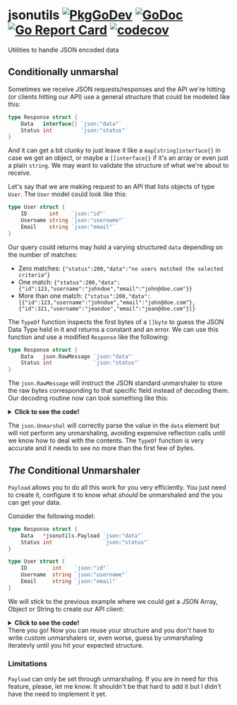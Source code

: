 # jsonutils [![PkgGoDev](https://pkg.go.dev/badge/github.com/diegommm/jsonutils?tab=doc)](https://pkg.go.dev/github.com/diegommm/jsonutils?tab=doc) [![GoDoc](https://godoc.org/github.com/diegommm/jsonutils?status.svg)](https://godoc.org/github.com/diegommm/jsonutils) [![Go Report Card](https://goreportcard.com/badge/github.com/diegommm/jsonutils)](https://goreportcard.com/report/github.com/diegommm/jsonutils) [![codecov](https://codecov.io/gh/diegommm/jsonutils/branch/master/graph/badge.svg)](https://codecov.io/gh/diegommm/jsonutils)

Utilities to handle JSON encoded data

## Conditionally unmarshal

Sometimes we receive JSON requests/responses and the API we're hitting (or clients hitting our API) use a general structure that could be modeled like this:

```go
type Response struct {
	Data   interface{} `json:"data"`
	Status int         `json:"status"`
}
```

And it can get a bit clunky to just leave it like a `map[string]interface{}` in case we get an object, or maybe a `[]interface{}` if it's an array or even just a plain `string`. We may want to validate the structure of what we're about to receive.

Let's say that we are making request to an API that lists objects of type `User`. The `User` model could look like this:

```go
type User struct {
	ID       int    `json:"id"`
	Username string `json:"username"`
	Email    string `json:"email"`
}
```

Our query could returns may hold a varying structured `data` depending on the number of matches:

* Zero matches: `{"status":200,"data":"no users matched the selected criteria"}`
* One match:
`{"status":200,"data":{"id":123,"username":"johndoe","email":"john@doe.com"}}`
* More than one match: `{"status":200,"data":[{"id":123,"username":"johndoe","email":"john@doe.com"},{"id":321,"username":"jeandoe","email":"jean@doe.com"}]}`

The `TypeOf` function inspects the first bytes of a `[]byte` to guess the JSON Data Type held in it and returns a constant and an error. We can use this function and use a modified `Response` like the following:
```go
type Response struct {
	Data   json.RawMessage `json:"data"`
	Status int             `json:"status"`
}
```
The `json.RawMessage` will instruct the JSON standard unmarshaler to store the raw bytes corresponding to that specific field instead of decoding them. Our decoding routine now can look something like this:
<details><summary><b>Click to see the code!</b></summary>

  ```go
  // first unmarshaling round.
  resp := new(Response)
  if err := json.Unmarshal(theBytes, resp); err != nil {
      // handle error
  }

  // determine underlying data structure.
  t, err := jsonutils.TypeOf(resp.Data)
  if err != nil {
      // handle error
  }

  // last unmarshaling round: conditional unmarshal.
  var users []User
  switch t {
  case jsonutils.String:
      fmt.Printf("Got message: %s\n", resp.Data)

  case jsonutils.Array:
      if err := json.Unmarshal(resp.Data, &users); err != nil {
          // handle error
      }

  case jsonutils.Object:
      resp = make([]User, 1)
      if err := json.Unmarshal(resp.Data, &users[0]); err != nil {
          // handle error
      }
  }
  ```
</details>

The `json.Unmarshal` will correctly parse the value in the `data` element but will not perform any unmarshaling, avoiding expensive reflection calls until we know how to deal with the contents. The `TypeOf` function is very accurate and it needs to see no more than the first few of bytes.

## _The_ Conditional Unmarshaler

`Payload` allows you to do all this work for you very efficiently. You just need to create it, configure it to know what _should_ be unmarshaled and the you can get your data.

Consider the following model:
```go
type Response struct {
	Data   *jsonutils.Payload `json:"data"`
	Status int                `json:"status"`
}

type User struct {
	ID        int    `json:"id"`
	Username  string `json:"username"`
	Email     string `json:"email"`
}
```
We will stick to the previous example where we could get a JSON Array, Object or String to create our API client:
<details><summary><b>Click to see the code!</b></summary>
	
```go
func GetUsers() ([]User, error) {
	var b []byte
	// Make your API call and get data into b.

	// Create your response.
	resp := &Response{
		Data: jsonutils.AcquirePayload().
			// Allow JSON String.
			WithString().
			// Allow a single object with our User structure to be returned.
			WithObject(func() interface{} { return new(User) }).
			// Allow an array to be returned, saving it to a slice of User.
			// Note that we are returning a pointer to a nil slice.
			WithArray(func() interface{} { return new([]User) })
	}
	// This is not mandatory but recommended to improve performance.
	defer jsonutils.ReleasePayload(resp.Data)
	
	// We didn't configure our Payload to receive, say, a null value or an integer
	// so if we do, we will receive an unmarshaling error. To allow other types of
	// payloads see the docs (it's as easy as above!).
	if err := json.Unmarshal(b, resp); err != nil {
		return nil, err
	}
	
	// See what we got for christmas.
	switch resp.Data.GetJSONType() {
	case jsonutils.Object:
		return []User{ *resp.Data.GetObject().(*User) }, nil
	case jsonutils.Array:
		return *resp.Data.GetArray().(*[]User), nil
	case jsonutils.String:
		return nil, fmt.Errorf("no results: %v", resp.Data.GetString())
	}
	
	panic("this won't happen")
}
```
</details>
There you go! Now you can reuse your structure and you don't have to write custom unmarshalers or, even worse, guess by unmarshaling iteratevly until you hit your expected structure.

### Limitations

`Payload` can only be set through unmarshaling. If you are in need for this feature, please, let me know. It shouldn't be that hard to add it but I didn't have the need to implement it yet.
